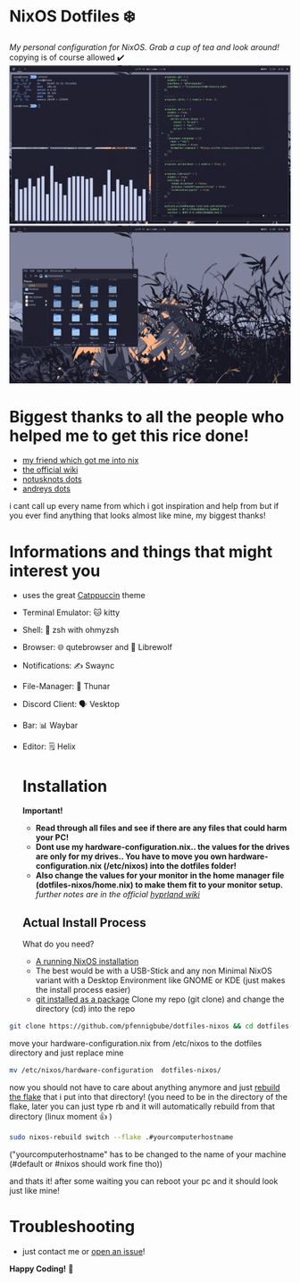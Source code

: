# NixOS Dotfiles ❄️
*My personal configuration for NixOS. Grab a cup of tea and look around!*
copying is of course allowed ✔️
![showcase of my rice](https://github.com/pfennigbube/dotfiles-nixos/blob/main/screenshots/nixosshowcase1.png)
![showcase of my rice2](https://github.com/pfennigbube/dotfiles-nixos/blob/main/screenshots/nixosshowcase2.png)
     
# Biggest thanks to all the people who helped me to get this rice done!
     
- [my friend which got me into nix](https://github.com/AimPizza)
- [the official wiki](https://wiki.nixos.org/wiki/NixOS_Wiki)
- [notusknots dots](https://github.com/notusknot/dotfiles-nix)
- [andreys dots](https://github.com/Andrey0189/nixos-config)
     
i cant call up every name from which i got inspiration and help from but if you ever find 
anything that looks almost like mine, my biggest thanks!
     
# Informations and things that might interest you
- uses the great [Catppuccin](https://github.com/catppuccin/catppuccin) theme
- Terminal Emulator: 🐱 kitty
- Shell: 🐚 zsh with ohmyzsh
- Browser: 🌐 qutebrowser and 🐺 Librewolf
- Notifications: ✍️ Swaync
- File-Manager: 📁 Thunar
- Discord Client: 🗣️ Vesktop
- Bar: 📊 Waybar
- Editor: 🗒️ Helix

  # Installation
  **Important!**
  - **Read through all files and see if there are any files that could harm your PC!**
  - **Dont use my hardware-configuration.nix.. the values for the drives are only for my drives.. You have to move you own hardware-configuration.nix (/etc/nixos) into the dotfiles folder!**
  - **Also change the values for your monitor in the home manager file (dotfiles-nixos/home.nix) to make them fit to your monitor setup.** *further notes are in the official [hyprland wiki](https://wiki.hyprland.org/Configuring/Monitors/)*  
  ## Actual Install Process
  What do you need?
  - [A running NixOS installation](https://nixos.org/manual/nixos/stable/index.html#ch-installation)
   - The best would be with a USB-Stick and any non Minimal NixOS variant with a Desktop Environment like GNOME or KDE (just makes the install process easier) 
  - [git installed as a package](https://nixos.org/manual/nixos/stable/#sec-package-management)
  Clone my repo (git clone) and change the directory (cd) into the repo
```bash
git clone https://github.com/pfennigbube/dotfiles-nixos && cd dotfiles-nixos
```
move your hardware-configuration.nix from /etc/nixos to the dotfiles directory and just replace mine
```bash
mv /etc/nixos/hardware-configuration  dotfiles-nixos/
```

now you should not have to care about anything anymore and just [rebuild the flake](https://wiki.nixos.org/wiki/Nixos-rebuild) that i put into that directory! (you need to be in the directory of the flake, later you can just type rb and it will automatically rebuild from that directory (linux moment 👍 )
```bash
sudo nixos-rebuild switch --flake .#yourcomputerhostname
```
("yourcomputerhostname" has to be changed to the name of your machine (#default or #nixos should work fine tho))


and thats it! after some waiting you can reboot your pc and it should look just like mine!
  # Troubleshooting
  - just contact me or [open an issue](https://github.com/pfennigbube/dotfiles-nixos/issues)!

**Happy Coding!** 💚

     
      
